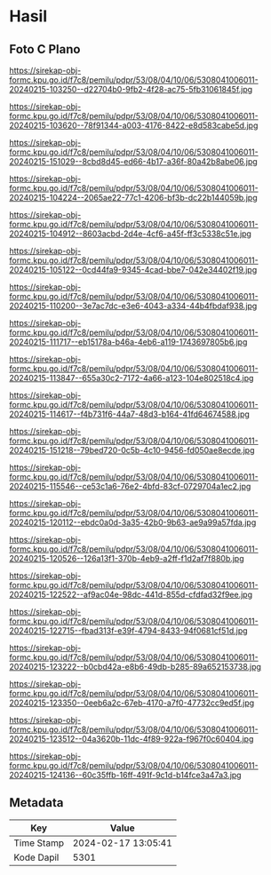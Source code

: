 # Hasil

## Foto C Plano

https://sirekap-obj-formc.kpu.go.id/f7c8/pemilu/pdpr/53/08/04/10/06/5308041006011-20240215-103250--d22704b0-9fb2-4f28-ac75-5fb31061845f.jpg

https://sirekap-obj-formc.kpu.go.id/f7c8/pemilu/pdpr/53/08/04/10/06/5308041006011-20240215-103620--78f91344-a003-4176-8422-e8d583cabe5d.jpg

https://sirekap-obj-formc.kpu.go.id/f7c8/pemilu/pdpr/53/08/04/10/06/5308041006011-20240215-151029--8cbd8d45-ed66-4b17-a36f-80a42b8abe06.jpg

https://sirekap-obj-formc.kpu.go.id/f7c8/pemilu/pdpr/53/08/04/10/06/5308041006011-20240215-104224--2065ae22-77c1-4206-bf3b-dc22b144059b.jpg

https://sirekap-obj-formc.kpu.go.id/f7c8/pemilu/pdpr/53/08/04/10/06/5308041006011-20240215-104912--8603acbd-2d4e-4cf6-a45f-ff3c5338c51e.jpg

https://sirekap-obj-formc.kpu.go.id/f7c8/pemilu/pdpr/53/08/04/10/06/5308041006011-20240215-105122--0cd44fa9-9345-4cad-bbe7-042e34402f19.jpg

https://sirekap-obj-formc.kpu.go.id/f7c8/pemilu/pdpr/53/08/04/10/06/5308041006011-20240215-110200--3e7ac7dc-e3e6-4043-a334-44b4fbdaf938.jpg

https://sirekap-obj-formc.kpu.go.id/f7c8/pemilu/pdpr/53/08/04/10/06/5308041006011-20240215-111717--eb15178a-b46a-4eb6-a119-1743697805b6.jpg

https://sirekap-obj-formc.kpu.go.id/f7c8/pemilu/pdpr/53/08/04/10/06/5308041006011-20240215-113847--655a30c2-7172-4a66-a123-104e802518c4.jpg

https://sirekap-obj-formc.kpu.go.id/f7c8/pemilu/pdpr/53/08/04/10/06/5308041006011-20240215-114617--f4b731f6-44a7-48d3-b164-41fd64674588.jpg

https://sirekap-obj-formc.kpu.go.id/f7c8/pemilu/pdpr/53/08/04/10/06/5308041006011-20240215-151218--79bed720-0c5b-4c10-9456-fd050ae8ecde.jpg

https://sirekap-obj-formc.kpu.go.id/f7c8/pemilu/pdpr/53/08/04/10/06/5308041006011-20240215-115546--ce53c1a6-76e2-4bfd-83cf-0729704a1ec2.jpg

https://sirekap-obj-formc.kpu.go.id/f7c8/pemilu/pdpr/53/08/04/10/06/5308041006011-20240215-120112--ebdc0a0d-3a35-42b0-9b63-ae9a99a57fda.jpg

https://sirekap-obj-formc.kpu.go.id/f7c8/pemilu/pdpr/53/08/04/10/06/5308041006011-20240215-120526--126a13f1-370b-4eb9-a2ff-f1d2af7f880b.jpg

https://sirekap-obj-formc.kpu.go.id/f7c8/pemilu/pdpr/53/08/04/10/06/5308041006011-20240215-122522--af9ac04e-98dc-441d-855d-cfdfad32f9ee.jpg

https://sirekap-obj-formc.kpu.go.id/f7c8/pemilu/pdpr/53/08/04/10/06/5308041006011-20240215-122715--fbad313f-e39f-4794-8433-94f0681cf51d.jpg

https://sirekap-obj-formc.kpu.go.id/f7c8/pemilu/pdpr/53/08/04/10/06/5308041006011-20240215-123222--b0cbd42a-e8b6-49db-b285-89a652153738.jpg

https://sirekap-obj-formc.kpu.go.id/f7c8/pemilu/pdpr/53/08/04/10/06/5308041006011-20240215-123350--0eeb6a2c-67eb-4170-a7f0-47732cc9ed5f.jpg

https://sirekap-obj-formc.kpu.go.id/f7c8/pemilu/pdpr/53/08/04/10/06/5308041006011-20240215-123512--04a3620b-11dc-4f89-922a-f967f0c60404.jpg

https://sirekap-obj-formc.kpu.go.id/f7c8/pemilu/pdpr/53/08/04/10/06/5308041006011-20240215-124136--60c35ffb-16ff-491f-9c1d-b14fce3a47a3.jpg


## Metadata

| Key        | Value               |
| ---------- | ------------------- |
| Time Stamp | 2024-02-17 13:05:41 |
| Kode Dapil | 5301                |




